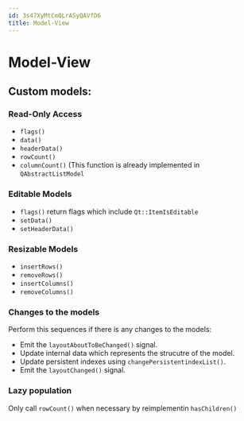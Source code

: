 ```yaml
---
id: 3s47XyMtCmQLrA5yQAVfD6
title: Model-View
---
```





# Model-View

## Custom models:

### Read-Only Access

* `flags()`
* `data()`
* `headerData()`
* `rowCount()`
* `columnCount()` (This function is already implemented in `QAbstractListModel`

### Editable Models

* `flags()` return flags which include `Qt::ItemIsEditable`
* `setData()`
* `setHeaderData()`

### Resizable Models

* `insertRows()`
* `removeRows()`
* `insertColumns()`
* `removeColumns()`

### Changes to the models

Perform this sequences if there is any changes to the models:

* Emit the `layoutAboutToBeChanged()` signal.
* Update internal data which represents the strucutre of the model.
* Update persistent indexes using `changePersistentindexList()`.
* Emit the `layoutChanged()` signal.

### Lazy population

Only call `rowCount()` when necessary by reimplementin `hasChildren()`


